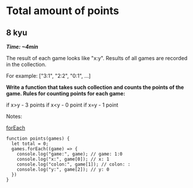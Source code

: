 # Total amount of points

## 8 kyu

**_Time: ~4min_**

The result of each game looks like "x:y". Results of all games are recorded in the collection.

For example: ["3:1", "2:2", "0:1", ...]

**Write a function that takes such collection and counts the points of the game. Rules for counting points for each game:**

if x>y - 3 points
if x<y - 0 point
if x=y - 1 point

Notes:

[forEach](https://developer.mozilla.org/en-US/docs/Web/JavaScript/Reference/Global_Objects/Array/forEach)

```JS
function points(games) {
  let total = 0;
  games.forEach((game) => {
    console.log("game:", game); // game: 1:0
    console.log("x:", game[0]); // x: 1
    console.log("colon:", game[1]); // colon: :
    console.log("y:", game[2]); // y: 0
  })
}
```
